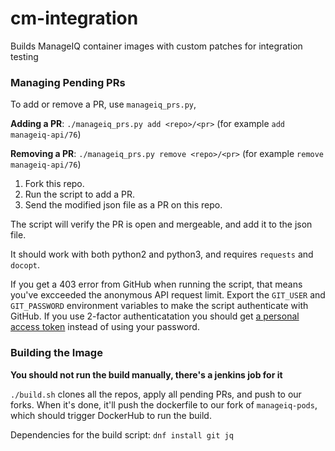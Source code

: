 # cm-integration
Builds ManageIQ container images with custom patches for integration testing

### Managing Pending PRs

To add or remove a PR, use `manageiq_prs.py`,

**Adding a PR**: `./manageiq_prs.py add <repo>/<pr>` (for example `add manageiq-api/76`)

**Removing a PR**: `./manageiq_prs.py remove <repo>/<pr>` (for example `remove manageiq-api/76`)

1. Fork this repo.
2. Run the script to add a PR.
3. Send the modified json file as a PR on this repo.

The script will verify the PR is open and mergeable, and add it to the json file.

It should work with both python2 and python3, and requires `requests` and `docopt`.

If you get a 403 error from GitHub when running the script, that means you've
excceeded the anonymous API request limit. Export the `GIT_USER` and `GIT_PASSWORD` environment variables
to make the script authenticate with GitHub. If you use 2-factor authenticatation you should
get [a personal access token](https://github.com/settings/tokens) instead of using your password.

### Building the Image

**You should not run the build manually, there's a jenkins job for it**

`./build.sh` clones all the repos, apply all pending PRs, and push to our forks.
When it's done, it'll push the dockerfile to our fork of `manageiq-pods`, which should trigger
DockerHub to run the build.

Dependencies for the build script:
`dnf install git jq`
